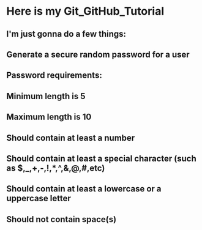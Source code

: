 # Here is my Git_GitHub_Tutorial

## I'm just gonna do a few things:
## Generate a secure random password for a user

## Password requirements: 

##  Minimum length is 5
##  Maximum length is 10
##  Should contain at least a number
##  Should contain at least a special character (such as $,_,+,-,!,*,^,&,@,#,etc)
##  Should contain at least a lowercase or a uppercase letter
##  Should not contain space(s)
